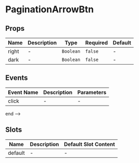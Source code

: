 # PaginationArrowBtn

## Props

<!-- @vuese:PaginationArrowBtn:props:start -->

| Name  | Description | Type      | Required | Default |
| ----- | ----------- | --------- | -------- | ------- |
| right | -           | `Boolean` | `false`  | -       |
| dark  | -           | `Boolean` | `false`  | -       |

<!-- @vuese:PaginationArrowBtn:props:end -->

## Events

<!-- @vuese:PaginationArrowBtn:events:start -->

| Event Name | Description | Parameters |
| ---------- | ----------- | ---------- |
| click      | -           | -          |

<!-- @vuese:PaginationArrowBtn:events:end -->

end -->

## Slots

<!-- @vuese:PaginationNumberBtn:slots:start -->

| Name    | Description | Default Slot Content |
| ------- | ----------- | -------------------- |
| default | -           | -                    |

<!-- @vuese:PaginationNumberBtn:slots:end -->
